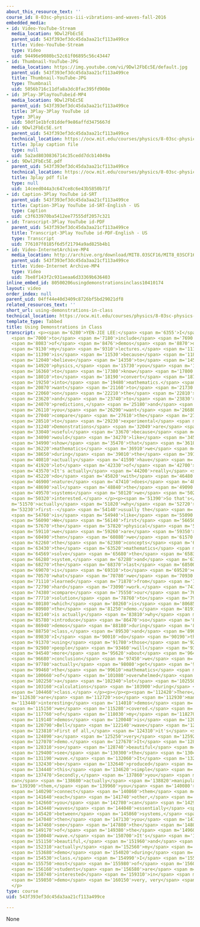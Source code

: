 ```yaml
---
about_this_resource_text: ''
course_id: 8-03sc-physics-iii-vibrations-and-waves-fall-2016
embedded_media:
- id: Video-YouTube-Stream
  media_location: 9Dwl2FbEc5E
  parent_uid: 543f393ef3dc45da3aa21cf113a499ce
  title: Video-YouTube-Stream
  type: Video
  uid: 94496e9080bc52c61f06895c56c43447
- id: Thumbnail-YouTube-JPG
  media_location: https://img.youtube.com/vi/9Dwl2FbEc5E/default.jpg
  parent_uid: 543f393ef3dc45da3aa21cf113a499ce
  title: Thumbnail-YouTube-JPG
  type: Thumbnail
  uid: 5056b716c11dfa8a3dc8fac395fd908e
- id: 3Play-3PlayYouTubeid-MP4
  media_location: 9Dwl2FbEc5E
  parent_uid: 543f393ef3dc45da3aa21cf113a499ce
  title: 3Play-3Play YouTube id
  type: 3Play
  uid: 50df1e1bfc01ddef9e86affd3475667d
- id: 9Dwl2FbEc5E.srt
  parent_uid: 543f393ef3dc45da3aa21cf113a499ce
  technical_location: https://ocw.mit.edu/courses/physics/8-03sc-physics-iii-vibrations-and-waves-fall-2016/instructor-insights/using-demonstrations-in-class/9Dwl2FbEc5E.srt
  title: 3play caption file
  type: null
  uid: 5a2ad8030836714c35cedd7dcb14049a
- id: 9Dwl2FbEc5E.pdf
  parent_uid: 543f393ef3dc45da3aa21cf113a499ce
  technical_location: https://ocw.mit.edu/courses/physics/8-03sc-physics-iii-vibrations-and-waves-fall-2016/instructor-insights/using-demonstrations-in-class/9Dwl2FbEc5E.pdf
  title: 3play pdf file
  type: null
  uid: 14ceed044a3c647ce8c6e43b5850b71f
- id: Caption-3Play YouTube id-SRT
  parent_uid: 543f393ef3dc45da3aa21cf113a499ce
  title: Caption-3Play YouTube id-SRT-English - US
  type: Caption
  uid: c3f633970ba5412ee77555df2057c321
- id: Transcript-3Play YouTube id-PDF
  parent_uid: 543f393ef3dc45da3aa21cf113a499ce
  title: Transcript-3Play YouTube id-PDF-English - US
  type: Transcript
  uid: 776107f0185f6d5f21794a9ad825b4b1
- id: Video-InternetArchive-MP4
  media_location: http://archive.org/download/MIT8.03SCF16/MIT8_03SCF16_Educator04_Using_Demos_in_Class_300k.mp4
  parent_uid: 543f393ef3dc45da3aa21cf113a499ce
  title: Video-Internet Archive-MP4
  type: Video
  uid: 7be8f143f2c931aeaa6d33369b636403
inline_embed_id: 80500206usingdemonstrationsinclass10410174
layout: video
order_index: null
parent_uid: 04ff44e40d3409c8726bf5bd29021df8
related_resources_text: ''
short_url: using-demonstrations-in-class
technical_location: https://ocw.mit.edu/courses/physics/8-03sc-physics-iii-vibrations-and-waves-fall-2016/instructor-insights/using-demonstrations-in-class
template_type: Tabbed
title: Using Demonstrations in Class
transcript: <p><span m='6280'>YEN-JIE LEE:</span> <span m='6355'>I</span> <span m='6430'>decided</span>
  <span m='7000'>to</span> <span m='7180'>include</span> <span m='7690'>a lot</span>
  <span m='8083'>of</span> <span m='8476'>demos</span> <span m='8870'>during</span>
  <span m='9130'>my</span> <span m='9310'>lectures.</span> <span m='11110'>That</span>
  <span m='11390'>is</span> <span m='11530'>because</span> <span m='11890'>I</span>
  <span m='12040'>believe</span> <span m='14350'>to</span> <span m='14590'>learn</span>
  <span m='14920'>physics,</span> <span m='15730'>you</span> <span m='15880'>have</span>
  <span m='16360'>to</span> <span m='17380'>know</span> <span m='17800'>how</span>
  <span m='18010'>to</span> <span m='18190'>convert</span> <span m='18760'>everything</span>
  <span m='19250'>into</span> <span m='19480'>mathematics.</span> <span m='20650'>You</span>
  <span m='20870'>want</span> <span m='21160'>to</span> <span m='21730'>work</span>
  <span m='22060'>on</span> <span m='22210'>the</span> <span m='22810'>mathematics</span>
  <span m='23620'>and</span> <span m='23740'>to</span> <span m='23830'>make</span>
  <span m='24070'>predictions,</span> <span m='25180'>and</span> <span m='25320'>finally,</span>
  <span m='26110'>you</span> <span m='26290'>want</span> <span m='26680'>to</span>
  <span m='27040'>compare</span> <span m='27610'>the</span> <span m='27730'>predictions</span>
  <span m='28510'>to</span> <span m='29230'>experimental</span> <span m='29890'>data.</span>
  <span m='31240'>Demonstrations</span> <span m='32049'>are</span> <span m='32200'>particularly</span>
  <span m='33040'>useful</span> <span m='33670'>because</span> <span m='34000'>I</span>
  <span m='34090'>would</span> <span m='34270'>like</span> <span m='34510'>to</span>
  <span m='34990'>show</span> <span m='35470'>that</span> <span m='36100'>the</span>
  <span m='36220'>mathematics</span> <span m='36910'>we</span> <span m='37480'>covered</span>
  <span m='38650'>during</span> <span m='39010'>the</span> <span m='39150'>classroom</span>
  <span m='40810'>actually</span> <span m='41590'>have</span> <span m='41830'>a</span>
  <span m='41920'>lot</span> <span m='42330'>of</span> <span m='42700'>consequence.</span>
  <span m='43570'>It's actually</span> <span m='44200'>really</span> <span m='45040'>to</span>
  <span m='45220'>do</span> <span m='45820'>with</span> <span m='46480'>what</span>
  <span m='46900'>nature</span> <span m='47410'>does</span> <span m='48430'>to</span>
  <span m='48690'>all</span> <span m='48840'>the</span> <span m='49090'>physical</span>
  <span m='49570'>systems</span> <span m='50120'>we</span> <span m='50230'>are</span>
  <span m='50320'>interested.</span> </p><p><span m='51390'>So that's</span> <span
  m='51570'>actually</span> <span m='51820'>why</span> <span m='52720'>we</span> <span
  m='53230'>first--</span> <span m='54140'>usually the</span> <span m='54460'>structure</span>
  <span m='54760'>is</span> <span m='54940'>like</span> <span m='55090'>this.</span>
  <span m='56090'>We</span> <span m='56140'>first</span> <span m='56650'>introduce</span>
  <span m='57670'>the</span> <span m='57820'>physical</span> <span m='58390'>situation</span>
  <span m='59110'>we</span> <span m='59260'>are</span> <span m='59350'>interested</span>
  <span m='60490'>then</span> <span m='60880'>we</span> <span m='61570'>use</span>
  <span m='62260'>the</span> <span m='62380'>concepts</span> <span m='63310'>and</span>
  <span m='63430'>the</span> <span m='63520'>mathematics</span> <span m='64390'>to</span>
  <span m='64569'>solve</span> <span m='65680'>the</span> <span m='65830'>physical</span>
  <span m='66280'>system,</span> <span m='67280'>and</span> <span m='67300'>finally,</span>
  <span m='68270'>the</span> <span m='68370'>last</span> <span m='68500'>part</span>
  <span m='69070'>is</span> <span m='69310'>to</span> <span m='69520'>enjoy</span>
  <span m='70570'>what</span> <span m='70780'>we</span> <span m='70930'>have</span>
  <span m='71110'>learned</span> <span m='71870'>from</span> <span m='72190'>this</span>
  <span m='72790'>hard</span> <span m='73090'>work.</span> <span m='74170'>To</span>
  <span m='74380'>compare</span> <span m='75550'>our</span> <span m='76940'>mathematical</span>
  <span m='77710'>solution</span> <span m='78760'>to</span> <span m='79300'>reality,</span>
  <span m='80180'>which</span> <span m='80260'>is</span> <span m='80685'>actually</span>
  <span m='80980'>the</span> <span m='81250'>demo.</span> <span m='81910'>So that</span>
  <span m='82140'>is actually</span> <span m='83810'>why</span> <span m='84730'>I</span>
  <span m='85780'>introduce</span> <span m='86470'>so</span> <span m='86650'>many</span>
  <span m='86940'>demos</span> <span m='88180'>during</span> <span m='88620'>the</span>
  <span m='88750'>class,</span> <span m='89530'>and</span> <span m='89650'>those,</span>
  <span m='89830'>I</span> <span m='90010'>do</span> <span m='90190'>think,</span>
  <span m='91370'>using</span> <span m='91780'>those</span> <span m='92110'>demos</span>
  <span m='92980'>people</span> <span m='93460'>will</span> <span m='93760'>remember</span>
  <span m='94540'>more</span> <span m='95620'>about</span> <span m='96400'>the</span>
  <span m='96680'>conclusion</span> <span m='97450'>we</span> <span m='97570'>can</span>
  <span m='97780'>actually</span> <span m='98080'>get</span> <span m='98470'>from</span>
  <span m='99460'>the</span> <span m='99610'>mathematics</span> <span m='100420'>instead</span>
  <span m='100660'>of</span> <span m='101080'>overwhelmed</span> <span m='101710'>by</span>
  <span m='102250'>a</span> <span m='102340'>lot</span> <span m='102550'>of</span>
  <span m='103160'>calculations</span> <span m='103900'>during</span> <span m='104180'>the</span>
  <span m='104460'>class.</span> </p><p></p><p><span m='112420'>There</span> <span
  m='112630'>are</span> <span m='112720'>so</span> <span m='112930'>many</span> <span
  m='113440'>interesting</span> <span m='114010'>demos</span> <span m='114880'>which</span>
  <span m='115150'>we</span> <span m='115280'>covered.</span> <span m='117550'>One</span>
  <span m='117760'>of</span> <span m='118030'>my</span> <span m='118270'>favorite</span>
  <span m='119140'>demos</span> <span m='120040'>is</span> <span m='120580'>the</span>
  <span m='120790'>Bell</span> <span m='122140'>wave</span> <span m='122500'>machine.</span>
  <span m='123810'>First of all,</span> <span m='124310'>it's</span> <span m='124540'>really</span>
  <span m='124890'>a</span> <span m='125250'>very</span> <span m='125920'>beautiful</span>
  <span m='127070'>demo.</span> <span m='127670'>It</span> <span m='128139'>is</span>
  <span m='128310'>so</span> <span m='128740'>beautiful</span> <span m='129250'>to</span>
  <span m='129400'>see</span> <span m='130300'>the</span> <span m='130419'>sinusoidal</span>
  <span m='131190'>wave.</span> <span m='132060'>It</span> <span m='132250'>can</span>
  <span m='132430'>be</span> <span m='132640'>produced</span> <span m='134020'>from</span>
  <span m='134440'>this</span> <span m='134620'>simple</span> <span m='135040'>device.</span>
  <span m='137470'>Secondly,</span> <span m='137860'>you</span> <span m='138180'>you
  can</span> <span m='138680'>actually</span> <span m='138820'>manipulate</span> <span
  m='139390'>them,</span> <span m='139960'>you</span> <span m='140080'>can</span>
  <span m='140290'>connect</span> <span m='140860'>them</span> <span m='141520'>to</span>
  <span m='141640'>each</span> <span m='141740'>other,</span> <span m='142540'>and</span>
  <span m='142660'>you</span> <span m='142780'>can</span> <span m='142960'>see</span>
  <span m='143440'>waves</span> <span m='144040'>essentially</span> <span m='145030'>bouncing</span>
  <span m='145420'>between</span> <span m='145860'>systems,</span> <span m='146920'>and</span>
  <span m='147040'>then</span> <span m='147130'>you</span> <span m='147250'>can</span>
  <span m='147460'>see</span> <span m='147880'>the</span> <span m='148060'>reflection</span>
  <span m='149170'>of</span> <span m='149380'>the</span> <span m='149600'>traveling</span>
  <span m='150040'>wave.</span> <span m='150700'>It's</span> <span m='150880'>so</span>
  <span m='151150'>beautiful,</span> <span m='151960'>and</span> <span m='152110'>that's</span>
  <span m='152310'>actually</span> <span m='152560'>my</span> <span m='152950'>favorite</span>
  <span m='153680'>demo</span> <span m='154020'>during</span> <span m='154340'>the</span>
  <span m='154530'>class.</span> <span m='154990'>I</span> <span m='155110'>believe</span>
  <span m='155750'>most</span> <span m='155980'>of</span> <span m='156070'>the</span>
  <span m='156160'>students</span> <span m='156580'>are</span> <span m='157530'>also</span>
  <span m='158740'>interested</span> <span m='159310'>in</span> <span m='159460'>that</span>
  <span m='159850'>demo</span> <span m='160150'>very, very</span> <span m='160630'>much.</span>
  </p>
type: course
uid: 543f393ef3dc45da3aa21cf113a499ce

---
```

None
